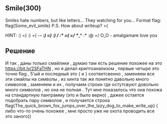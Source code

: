 Smile(300) 
-----
Smiles hate numbers, but like letters... They watching for you... Format flag: flag{Some_evil_smile} P.S. How about writeup? >(

HINT: :) =) :) =( -___- :) =) :) \/ :* =( =/ *____* :* :@ =/ O_O - amalgamare love you

Решение
---------
И так , даны только смайлики , думаю там есть решение похожее на это https://bit.ly/2SFaTHN , но я делал криптоанализом , первые четыре это точно flag , 5'ый и последный это { и } соответсвенно , заменяем все эти смайлы на символы , из хинта так же понятно давольно много символов , заменяем и их , получаем строки где остутсвуют довольно много символов , но она не полная . Тут мне показалось что она похожа на стандартную панграмму (это и было верно) , дажее остается подобрать пару символов , и получается строка flag{The_quick_brown_fox_jumps_over_the_lazy_dog_to_make_write_up} ( либо что-то очень похожее , мне просто уже не охота проводить все это заного))
